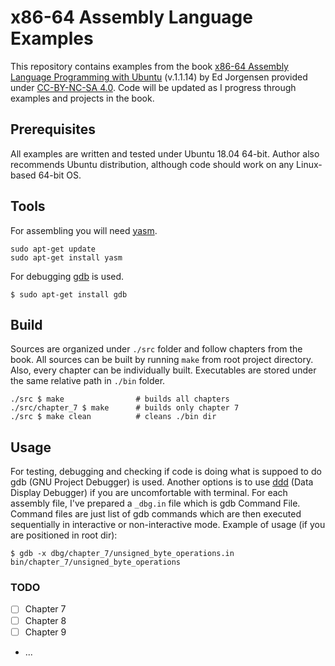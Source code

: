 # x86-64 Assembly Language Examples

This repository contains examples from the book [x86-64 Assembly Language Programming with Ubuntu](http://www.egr.unlv.edu/~ed/x86.html) (v.1.1.14) by Ed Jorgensen provided under [CC-BY-NC-SA 4.0](https://creativecommons.org/licenses/by-nc-sa/4.0/legalcode). Code will be updated as I progress through examples and projects in the book. 

## Prerequisites

All examples are written and tested under Ubuntu 18.04 64-bit. Author also recommends Ubuntu distribution, although code should work on any Linux-based 64-bit OS.

## Tools
For assembling you will need [yasm](https://yasm.tortall.net/).

```
sudo apt-get update
sudo apt-get install yasm
```

For debugging [gdb](https://www.gnu.org/software/gdb/) is used. 
```
$ sudo apt-get install gdb
```
 
## Build

Sources are organized under `./src` folder and follow chapters from the book. All sources can be built by running `make` from root project directory. Also, every chapter can be individually built. Executables are stored under the same relative path in `./bin` folder.

```
./src $ make                # builds all chapters
./src/chapter_7 $ make      # builds only chapter 7
./src $ make clean          # cleans ./bin dir
```

## Usage

For testing, debugging and checking if code is doing what is suppoed to do gdb (GNU Project Debugger) is used. Another options is to use [ddd](https://www.gnu.org/software/ddd/) (Data Display Debugger) if you are uncomfortable with terminal. For each assembly file, I've prepared a `_dbg.in` file which is gdb Command File. Command files are just list of gdb commands which are then executed sequentially in interactive or non-interactive mode. Example of usage (if you are positioned in root dir):

```
$ gdb -x dbg/chapter_7/unsigned_byte_operations.in bin/chapter_7/unsigned_byte_operations
```


### TODO
- [ ] Chapter 7
- [ ] Chapter 8
- [ ] Chapter 9
- ...